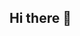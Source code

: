 ## Hi there 👋

<!--
**Rakshitha612/Rakshitha612** is a ✨ _special_ ✨ repository because its `README.md` (this file) appears on your GitHub profile.

Here are some ideas to get you started:
Solid understanding of core CS subjects: Operating Systems, DBMS, OOP, Computer Networks, and Software Engineering.

Proficient in languages such as Python, Java, C/C++, and JavaScript.

Hands-on experience with web frameworks (React, Node.js), cloud platforms (AWS, Firebase), and version control (Git/GitHub).

Familiar with tools and technologies like MySQL, MongoDB, Docker, and basic DevOps.

Exposure to academic projects in areas like machine learning, IoT, and secure document sharing using cryptographic techniques.

Strong problem-solving skills demonstrated through participation in coding contests and hackathons.

💡 Career Objective (Optional):
To leverage my technical skills and passion for innovation to contribute to impactful projects in a dynamic tech environment, while continuously growing as a software engineer and team player.
- 🔭 I’m currently working on ...
- 🌱 I’m currently learning ...
- 👯 I’m looking to collaborate on ...
- 🤔 I’m looking for help with ...
- 💬 Ask me about ...
- 📫 How to reach me: ...
- 😄 Pronouns: ...
- ⚡ Fun fact: ...
-->
